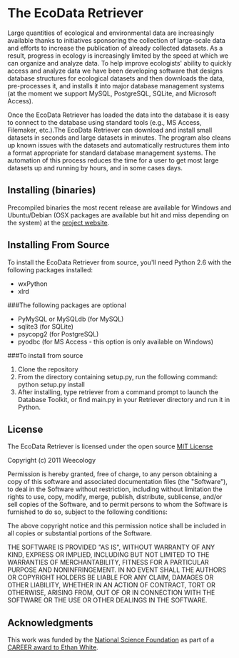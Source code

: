 The EcoData Retriever
=====================

Large quantities of ecological and environmental data are increasingly available thanks to initiatives sponsoring the collection of large-scale data and efforts to increase the publication of already collected datasets. As a result, progress in ecology is increasingly limited by the speed at which we can organize and analyze data. To help improve ecologists' ability to quickly access and analyze data we have been developing software that designs database structures for ecological datasets and then downloads the data, pre-processes it, and installs it into major database management systems (at the moment we support MySQL, PostgreSQL, SQLite, and Microsoft Access).

Once the EcoData Retriever has loaded the data into the database it is easy to connect to the database using standard tools (e.g., MS Access, Filemaker, etc.).The EcoData Retriever can download and install small datasets in seconds and large datasets in minutes. The program also cleans up known issues with the datasets and automatically restructures them into a format appropriate for standard database management systems. The automation of this process reduces the time for a user to get most large datasets up and running by hours, and in some cases days.


Installing (binaries)
---------------------

Precompiled binaries the most recent release are available for Windows and Ubuntu/Debian (OSX packages are available but hit and miss depending on the system) at the [project website](http://ecodataretriever.org).


Installing From Source
----------------------

To install the EcoData Retriever from source, you'll need Python 2.6 with the following packages installed:

* wxPython
* xlrd

###The following packages are optional

* PyMySQL or MySQLdb (for MySQL)
* sqlite3 (for SQLite)
* psycopg2 (for PostgreSQL)
* pyodbc (for MS Access - this option is only available on Windows)

###To install from source

1. Clone the repository
2. From the directory containing setup.py, run the following command: python setup.py install
3. After installing, type retriever from a command prompt to launch the Database Toolkit,
   or find main.py in your Retriever directory and run it in Python.

License
-------
The EcoData Retriever is licensed under the open source [MIT License](http://opensource.org/licenses/MIT)

Copyright (c) 2011 Weecology

Permission is hereby granted, free of charge, to any person obtaining a copy of this software and associated documentation files (the "Software"), to deal in the Software without restriction, including without limitation the rights to use, copy, modify, merge, publish, distribute, sublicense, and/or sell copies of the Software, and to permit persons to whom the Software is furnished to do so, subject to the following conditions:

The above copyright notice and this permission notice shall be included in all copies or substantial portions of the Software.

THE SOFTWARE IS PROVIDED "AS IS", WITHOUT WARRANTY OF ANY KIND, EXPRESS OR IMPLIED, INCLUDING BUT NOT LIMITED TO THE WARRANTIES OF MERCHANTABILITY, FITNESS FOR A PARTICULAR PURPOSE AND NONINFRINGEMENT. IN NO EVENT SHALL THE AUTHORS OR COPYRIGHT HOLDERS BE LIABLE FOR ANY CLAIM, DAMAGES OR OTHER LIABILITY, WHETHER IN AN ACTION OF CONTRACT, TORT OR OTHERWISE, ARISING FROM, OUT OF OR IN CONNECTION WITH THE SOFTWARE OR THE USE OR OTHER DEALINGS IN THE SOFTWARE.

Acknowledgments
---------------

This work was funded by the [National Science Foundation](http://nsf.gov/) as part of a [CAREER award to Ethan White](http://nsf.gov/awardsearch/showAward.do?AwardNumber=0953694).
